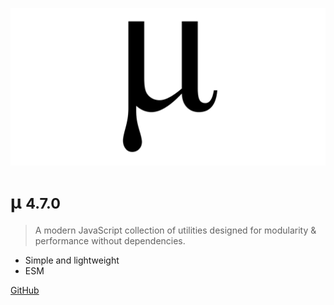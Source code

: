 ![logo](media/mu.png)

# µ <small>4.7.0</small>

> A modern JavaScript collection of utilities designed for modularity & performance without dependencies.

- Simple and lightweight
- ESM

[GitHub](https://github.com/efureev/mu)
